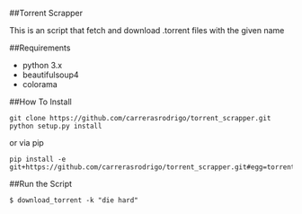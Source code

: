 ##Torrent Scrapper

This is an script that fetch and download .torrent files with the given name


##Requirements

* python 3.x
* beautifulsoup4
* colorama


##How To Install
```
git clone https://github.com/carrerasrodrigo/torrent_scrapper.git
python setup.py install
```

or via pip

```
pip install -e git+https://github.com/carrerasrodrigo/torrent_scrapper.git#egg=torrent_scrapper
```


##Run the Script
 ```
 $ download_torrent -k "die hard"
 ```

